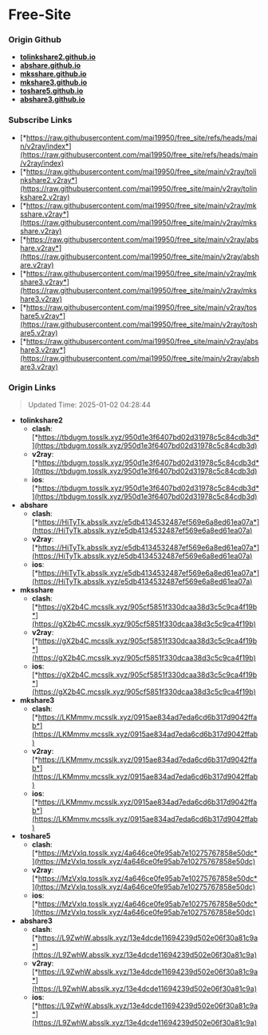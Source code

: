 # Free-Site

### Origin Github

- [**tolinkshare2.github.io**](https://github.com/tolinkshare2/tolinkshare2.github.io)
- [**abshare.github.io**](https://github.com/abshare/abshare.github.io)
- [**mksshare.github.io**](https://github.com/mksshare/mksshare.github.io)
- [**mkshare3.github.io**](https://github.com/mkshare3/mkshare3.github.io)
- [**toshare5.github.io**](https://github.com/toshare5/toshare5.github.io)
- [**abshare3.github.io**](https://github.com/abshare3/abshare3.github.io)

### Subscribe Links

- [*https://raw.githubusercontent.com/mai19950/free_site/refs/heads/main/v2ray/index*](https://raw.githubusercontent.com/mai19950/free_site/refs/heads/main/v2ray/index)
- [*https://raw.githubusercontent.com/mai19950/free_site/main/v2ray/tolinkshare2.v2ray*](https://raw.githubusercontent.com/mai19950/free_site/main/v2ray/tolinkshare2.v2ray)
- [*https://raw.githubusercontent.com/mai19950/free_site/main/v2ray/mksshare.v2ray*](https://raw.githubusercontent.com/mai19950/free_site/main/v2ray/mksshare.v2ray)
- [*https://raw.githubusercontent.com/mai19950/free_site/main/v2ray/abshare.v2ray*](https://raw.githubusercontent.com/mai19950/free_site/main/v2ray/abshare.v2ray)
- [*https://raw.githubusercontent.com/mai19950/free_site/main/v2ray/mkshare3.v2ray*](https://raw.githubusercontent.com/mai19950/free_site/main/v2ray/mkshare3.v2ray)
- [*https://raw.githubusercontent.com/mai19950/free_site/main/v2ray/toshare5.v2ray*](https://raw.githubusercontent.com/mai19950/free_site/main/v2ray/toshare5.v2ray)
- [*https://raw.githubusercontent.com/mai19950/free_site/main/v2ray/abshare3.v2ray*](https://raw.githubusercontent.com/mai19950/free_site/main/v2ray/abshare3.v2ray)

### Origin Links

> Updated Time: 2025-01-02 04:28:44

- **tolinkshare2**
  - **clash**: [*https://tbdugm.tosslk.xyz/950d1e3f6407bd02d31978c5c84cdb3d*](https://tbdugm.tosslk.xyz/950d1e3f6407bd02d31978c5c84cdb3d)
  - **v2ray**: [*https://tbdugm.tosslk.xyz/950d1e3f6407bd02d31978c5c84cdb3d*](https://tbdugm.tosslk.xyz/950d1e3f6407bd02d31978c5c84cdb3d)
  - **ios**: [*https://tbdugm.tosslk.xyz/950d1e3f6407bd02d31978c5c84cdb3d*](https://tbdugm.tosslk.xyz/950d1e3f6407bd02d31978c5c84cdb3d)
- **abshare**
  - **clash**: [*https://HiTyTk.absslk.xyz/e5db4134532487ef569e6a8ed61ea07a*](https://HiTyTk.absslk.xyz/e5db4134532487ef569e6a8ed61ea07a)
  - **v2ray**: [*https://HiTyTk.absslk.xyz/e5db4134532487ef569e6a8ed61ea07a*](https://HiTyTk.absslk.xyz/e5db4134532487ef569e6a8ed61ea07a)
  - **ios**: [*https://HiTyTk.absslk.xyz/e5db4134532487ef569e6a8ed61ea07a*](https://HiTyTk.absslk.xyz/e5db4134532487ef569e6a8ed61ea07a)
- **mksshare**
  - **clash**: [*https://gX2b4C.mcsslk.xyz/905cf5851f330dcaa38d3c5c9ca4f19b*](https://gX2b4C.mcsslk.xyz/905cf5851f330dcaa38d3c5c9ca4f19b)
  - **v2ray**: [*https://gX2b4C.mcsslk.xyz/905cf5851f330dcaa38d3c5c9ca4f19b*](https://gX2b4C.mcsslk.xyz/905cf5851f330dcaa38d3c5c9ca4f19b)
  - **ios**: [*https://gX2b4C.mcsslk.xyz/905cf5851f330dcaa38d3c5c9ca4f19b*](https://gX2b4C.mcsslk.xyz/905cf5851f330dcaa38d3c5c9ca4f19b)
- **mkshare3**
  - **clash**: [*https://LKMmmv.mcsslk.xyz/0915ae834ad7eda6cd6b317d9042ffab*](https://LKMmmv.mcsslk.xyz/0915ae834ad7eda6cd6b317d9042ffab)
  - **v2ray**: [*https://LKMmmv.mcsslk.xyz/0915ae834ad7eda6cd6b317d9042ffab*](https://LKMmmv.mcsslk.xyz/0915ae834ad7eda6cd6b317d9042ffab)
  - **ios**: [*https://LKMmmv.mcsslk.xyz/0915ae834ad7eda6cd6b317d9042ffab*](https://LKMmmv.mcsslk.xyz/0915ae834ad7eda6cd6b317d9042ffab)
- **toshare5**
  - **clash**: [*https://MzVxlq.tosslk.xyz/4a646ce0fe95ab7e10275767858e50dc*](https://MzVxlq.tosslk.xyz/4a646ce0fe95ab7e10275767858e50dc)
  - **v2ray**: [*https://MzVxlq.tosslk.xyz/4a646ce0fe95ab7e10275767858e50dc*](https://MzVxlq.tosslk.xyz/4a646ce0fe95ab7e10275767858e50dc)
  - **ios**: [*https://MzVxlq.tosslk.xyz/4a646ce0fe95ab7e10275767858e50dc*](https://MzVxlq.tosslk.xyz/4a646ce0fe95ab7e10275767858e50dc)
- **abshare3**
  - **clash**: [*https://L9ZwhW.absslk.xyz/13e4dcde11694239d502e06f30a81c9a*](https://L9ZwhW.absslk.xyz/13e4dcde11694239d502e06f30a81c9a)
  - **v2ray**: [*https://L9ZwhW.absslk.xyz/13e4dcde11694239d502e06f30a81c9a*](https://L9ZwhW.absslk.xyz/13e4dcde11694239d502e06f30a81c9a)
  - **ios**: [*https://L9ZwhW.absslk.xyz/13e4dcde11694239d502e06f30a81c9a*](https://L9ZwhW.absslk.xyz/13e4dcde11694239d502e06f30a81c9a)

